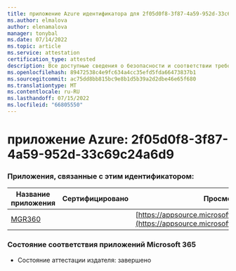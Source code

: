 ```yaml
---
title: приложение Azure идентификатора для 2f05d0f8-3f87-4a59-952d-33c69c24a6d9
ms.author: elmalova
author: elenamalova
manager: tonybal
ms.date: 07/14/2022
ms.topic: article
ms.service: attestation
certification_type: attested
description: Все доступные сведения о безопасности и соответствии требованиям для 2f05d0f8-3f87-4a59-952d-33c69c24a6d9.
ms.openlocfilehash: 89472538c4e9fc634a4cc35efd5fda66473837b1
ms.sourcegitcommit: ac75dd8bb815bc9e8b1d5b39a2d2dbe46e65f680
ms.translationtype: MT
ms.contentlocale: ru-RU
ms.lasthandoff: 07/15/2022
ms.locfileid: "66805550"
---
```

# <a name="azure-app-id-2f05d0f8-3f87-4a59-952d-33c69c24a6d9"></a>приложение Azure: 2f05d0f8-3f87-4a59-952d-33c69c24a6d9


### <a name="apps-associated-with-this-id"></a>Приложения, связанные с этим идентификатором:
| **Название приложения** | **Сертифицировано** | **Просмотр в AppSource** |
|--------------|---------------|-----------------------|
| [MGR360](../forward/WA200003329.md) |  | [https://appsource.microsoft.com/product/office/WA200003329](https://appsource.microsoft.com/product/office/WA200003329) |

### <a name="microsoft-365-app-compliance-status"></a>Состояние соответствия приложений Microsoft 365
- Состояние аттестации издателя: завершено
